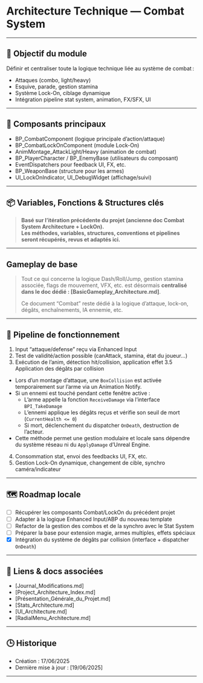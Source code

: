 # Architecture Technique — Combat System

---

## 📌 Objectif du module

Définir et centraliser toute la logique technique liée au système de combat :  
- Attaques (combo, light/heavy)
- Esquive, parade, gestion stamina
- Système Lock-On, ciblage dynamique
- Intégration pipeline stat system, animation, FX/SFX, UI

---

## 🧩 Composants principaux

- BP_CombatComponent (logique principale d’action/attaque)
- BP_CombatLockOnComponent (module Lock-On)
- AnimMontage_AttackLight/Heavy (animation de combat)
- BP_PlayerCharacter / BP_EnemyBase (utilisateurs du composant)
- EventDispatchers pour feedback UI, FX, etc.
- BP_WeaponBase (structure pour les armes)
- UI_LockOnIndicator, UI_DebugWidget (affichage/suivi)

---

## 📦 Variables, Fonctions & Structures clés

> **Basé sur l’itération précédente du projet (ancienne doc Combat System Architecture + LockOn).  
> Les méthodes, variables, structures, conventions et pipelines seront récupérés, revus et adaptés ici.**

---

## Gameplay de base

> Tout ce qui concerne la logique Dash/Roll/Jump, gestion stamina associée, flags de mouvement, VFX, etc. est désormais **centralisé dans le doc dédié : [BasicGameplay_Architecture.md]**.
>  
> Ce document “Combat” reste dédié à la logique d’attaque, lock-on, dégâts, enchaînements, IA ennemie, etc.

---

## 🔁 Pipeline de fonctionnement

1. Input “attaque/defense” reçu via Enhanced Input
2. Test de validité/action possible (canAttack, stamina, état du joueur…)
3. Exécution de l’anim, détection hit/collision, application effet
3.5 Application des dégâts par collision
- Lors d’un montage d’attaque, une `BoxCollision` est activée temporairement sur l’arme via un Animation Notify.
- Si un ennemi est touché pendant cette fenêtre active :
  - L’arme appelle la fonction `ReceiveDamage` via l’interface `BPI_TakeDamage`
  - L’ennemi applique les dégâts reçus et vérifie son seuil de mort (`CurrentHealth <= 0`)
  - Si mort, déclenchement du dispatcher `OnDeath`, destruction de l’acteur.
- Cette méthode permet une gestion modulaire et locale sans dépendre du système réseau ni du `ApplyDamage` d’Unreal Engine.

4. Consommation stat, envoi des feedbacks UI, FX, etc.
5. Gestion Lock-On dynamique, changement de cible, synchro caméra/indicateur

---

## 🗺️ Roadmap locale

- [ ] Récupérer les composants Combat/LockOn du précédent projet
- [ ] Adapter à la logique Enhanced Input/ABP du nouveau template
- [ ] Refactor de la gestion des combos et de la synchro avec le Stat System
- [ ] Préparer la base pour extension magie, armes multiples, effets spéciaux
- [x] Intégration du système de dégâts par collision (interface + dispatcher `OnDeath`)

---

## 🔗 Liens & docs associées

- [Journal_Modifications.md]
- [Project_Architecture_Index.md]
- [Présentation_Générale_du_Projet.md]
- [Stats_Architecture.md]
- [UI_Architecture.md]
- [RadialMenu_Architecture.md]

---

## 🕒 Historique

- Création : 17/06/2025
- Dernière mise à jour : [19/06/2025]

---
